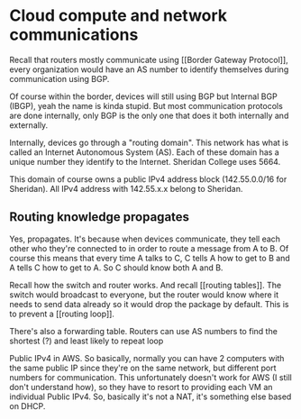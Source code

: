 # Cloud compute and network communications
Recall that routers mostly communicate using [[Border Gateway Protocol]], every organization would have an AS number to identify themselves during communication using BGP. 

Of course within the border, devices will still using BGP but Internal BGP (IBGP), yeah the name is kinda stupid. But most communication protocols are done internally, only BGP is the only one that does it both internally and externally.

Internally, devices go through a "routing domain". This network has what is called an Internet Autonomous System (AS). Each of these domain has a unique number they identify to the Internet. Sheridan College uses 5664.

This domain of course owns a public IPv4 address block (142.55.0.0/16 for Sheridan). All IPv4 address with 142.55.x.x belong to Sheridan.
## Routing knowledge propagates
Yes, propagates. It's because when devices communicate, they tell each other who they're connected to in order to route a message from A to B. Of course this means that every time A talks to C, C tells A how to get to B and A tells C how to get to A. So C should know both A and B. 

Recall how the switch and router works. And recall [[routing tables]]. The switch would broadcast to everyone, but the router would know where it needs to send data already so it would drop the package by default. This is to prevent a [[routing loop]]. 

There's also a forwarding table. Routers can use AS numbers to find the shortest (?) and least likely to repeat loop

Public IPv4 in AWS. So basically, normally you can have 2 computers with the same public IP since they're on the same network, but different port numbers for communication. This unfortunately doesn't work for AWS (I still don't understand how), so they have to resort to providing each VM an individual Public IPv4. So, basically it's not a NAT, it's something else based on DHCP.

